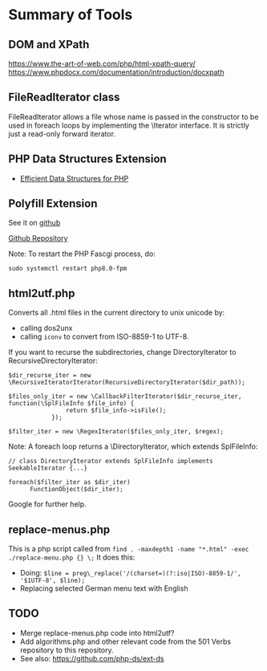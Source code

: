 # Summary of Tools

## DOM and XPath

https://www.the-art-of-web.com/php/html-xpath-query/
https://www.phpdocx.com/documentation/introduction/docxpath

## FileReadIterator class 

FileReadIterator allows a file whose name is passed in the constructor to be used in foreach loops by implementing the \Iterator interface. It is strictly just a read-only forward iterator. 

## PHP Data Structures Extension

* [Efficient Data Structures for PHP](https://medium.com/@rtheunissen/efficient-data-structures-for-php-7-9dda7af674cd)

## Polyfill Extension

See it on [github](https://github.com/php-ds/polyfill)

[Github Repository](https://github.com/php-ds/ext-ds)

Note: To restart the PHP Fascgi process, do: 

    sudo systemctl restart php8.0-fpm

## html2utf.php

Converts all .html files in the current directory to unix unicode by:

* calling dos2unx
* calling `iconv` to convert from ISO-8859-1 to UTF-8.

If you want to recurse the subdirectories, change DirectoryIterator to RecursiveDirectoryIterator:

    $dir_recurse_iter = new \RecursiveIteratorIterator(RecursiveDirectoryIterator($dir_path));

    $files_only_iter = new \CallbackFilterIterator($dir_recurse_iter, function(\SplFileInfo $file_info) {
                    return $file_info->isFile();
                });
                
    $filter_iter = new \RegexIterator($files_only_iter, $regex);

Note: A foreach loop returns a \DirectoryIterator, which extends SplFileInfo:

    // class DirectoryIterator extends SplFileInfo implements SeekableIterator {...}

    foreach($filter_iter as $dir_iter) 
          FunctionObject($dir_iter); 


Google for further help.

## replace-menus.php

This is a php script called from `find . -maxdepth1 -name "*.html" -exec ./replace-menu.php {} \;`
It does this:

* Doing: `$line = preg\_replace('/(charset=)(?:iso|ISO)-8859-1/', '$1UTF-8', $line);`
* Replacing selected German menu text with English

## TODO

* Merge replace-menus.php code into html2utf?
* Add algorithms.php and other relevant code from the 501 Verbs repository to this repository.
* See also: https://github.com/php-ds/ext-ds
